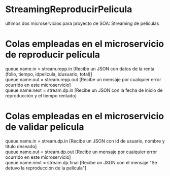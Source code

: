 # StreamingReproducirPelicula
últimos dos microservicios para proyecto de SOA: Streaming de películas

# Colas empleadas en el microservicio de reproducir película
queue.name.in = stream.repp.in [Recibe un JSON con datos de la renta (folio, tiempo, idpelicula, idusuario, total)]  
queue.name.out = stream.repp.out [Recibe un mensaje por cualquier error ocurrido en este microservicio]  
queue.name.next = stream.dp.in [Recibe un JSON con la fecha de inicio de reproducción 
                  y el tiempo rentado]  

# Colas empleadas en el microservicio de validar pelicula
queue.name.in = stream.dp.in [Recibe un JSON con id de usuario, nombre y titulo deseado]  
queue.name.out = stream.dp.out [Recibe un mensaje por cualquier error ocurrido en este microservicio]  
queue.name.next = stream.dp.final [Recibe un JSON con el mensaje 
                  "Se detuvo la reproducción de la película"]